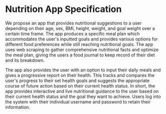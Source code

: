 # Nutrition App Specification
We propose an app that provides nutritional suggestions to a user depending on their age, sex, BMI, height, weight, and goal weight over a certain time frame. The app produces a specific meal plan which accommodates the user's inputted goals and provides various options for different food preferences while still reaching nutritional goals. The app uses web scraping to gather comprehensive nutritional facts and optimize the meal plan, giving the users a food journal to keep record of their diet and its breakdown.

The app also provides the user with an option to input their daily meals and gives a progressive report on their health. This tracks and compares the user's progress to their set health goals and suggests the appropriate course of future action based on their current health status. In short, the app provides interactive and live nutritional guidance to the user based on their current health status and the goal they want to achieve. Users log into the system with their individual username and password to retain their information. 